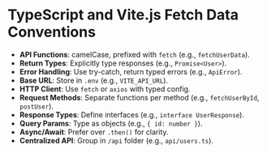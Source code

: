 # TypeScript and Vite.js Fetch Data Conventions

- **API Functions**: camelCase, prefixed with `fetch` (e.g., `fetchUserData`).
- **Return Types**: Explicitly type responses (e.g., `Promise<User>`).
- **Error Handling**: Use try-catch, return typed errors (e.g., `ApiError`).
- **Base URL**: Store in `.env` (e.g., `VITE_API_URL`).
- **HTTP Client**: Use `fetch` or `axios` with typed config.
- **Request Methods**: Separate functions per method (e.g., `fetchUserById`, `postUser`).
- **Response Types**: Define interfaces (e.g., `interface UserResponse`).
- **Query Params**: Type as objects (e.g., `{ id: number }`).
- **Async/Await**: Prefer over `.then()` for clarity.
- **Centralized API**: Group in `/api` folder (e.g., `api/users.ts`).
